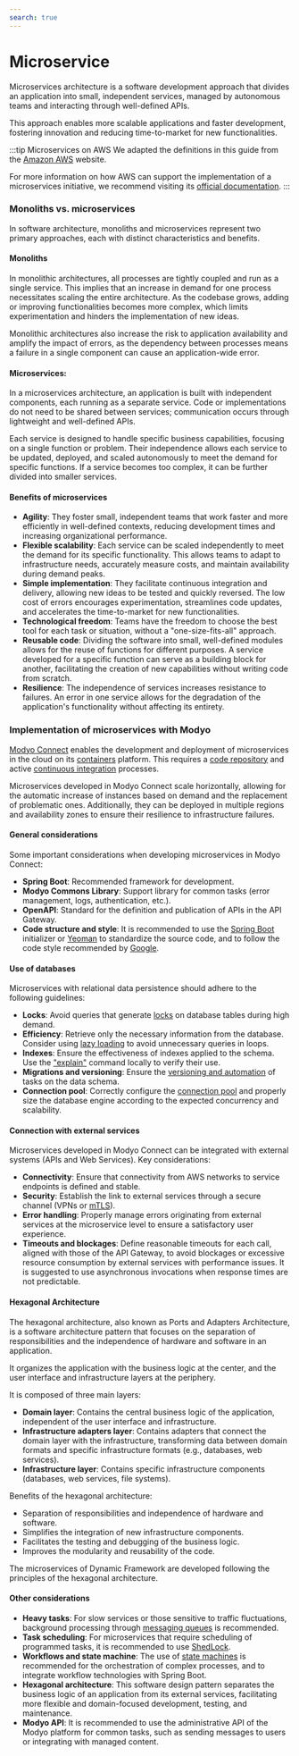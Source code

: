 ```yaml
---
search: true
---
```


# Microservice

Microservices architecture is a software development approach that divides an application into small, independent services, managed by autonomous teams and interacting through well-defined APIs.

This approach enables more scalable applications and faster development, fostering innovation and reducing time-to-market for new functionalities.

:::tip Microservices on AWS
We adapted the definitions in this guide from the [Amazon AWS](https://aws.amazon.com) website.

For more information on how AWS can support the implementation of a microservices initiative, we recommend visiting its [official documentation](https://aws.amazon.com/microservices).
:::

### Monoliths vs. microservices

In software architecture, monoliths and microservices represent two primary approaches, each with distinct characteristics and benefits.

#### Monoliths
In monolithic architectures, all processes are tightly coupled and run as a single service. This implies that an increase in demand for one process necessitates scaling the entire architecture. As the codebase grows, adding or improving functionalities becomes more complex, which limits experimentation and hinders the implementation of new ideas.

Monolithic architectures also increase the risk to application availability and amplify the impact of errors, as the dependency between processes means a failure in a single component can cause an application-wide error.

#### Microservices:
In a microservices architecture, an application is built with independent components, each running as a separate service. Code or implementations do not need to be shared between services; communication occurs through lightweight and well-defined APIs.

Each service is designed to handle specific business capabilities, focusing on a single function or problem. Their independence allows each service to be updated, deployed, and scaled autonomously to meet the demand for specific functions. If a service becomes too complex, it can be further divided into smaller services.

#### Benefits of microservices

- **Agility**: They foster small, independent teams that work faster and more efficiently in well-defined contexts, reducing development times and increasing organizational performance.
- **Flexible scalability**: Each service can be scaled independently to meet the demand for its specific functionality. This allows teams to adapt to infrastructure needs, accurately measure costs, and maintain availability during demand peaks.
- **Simple implementation**: They facilitate continuous integration and delivery, allowing new ideas to be tested and quickly reversed. The low cost of errors encourages experimentation, streamlines code updates, and accelerates the time-to-market for new functionalities.
- **Technological freedom**: Teams have the freedom to choose the best tool for each task or situation, without a "one-size-fits-all" approach.
- **Reusable code**: Dividing the software into small, well-defined modules allows for the reuse of functions for different purposes. A service developed for a specific function can serve as a building block for another, facilitating the creation of new capabilities without writing code from scratch.
- **Resilience**: The independence of services increases resistance to failures. An error in one service allows for the degradation of the application's functionality without affecting its entirety.

### Implementation of microservices with Modyo

[Modyo Connect](/en/connect) enables the development and deployment of microservices in the cloud on its [containers](/en/connect/components/infrastructure.html#containers) platform. This requires a [code repository](/en/connect/components/development.html#code-repository) and active [continuous integration](/en/connect/components/development.html#continuous-integration) processes.

Microservices developed in Modyo Connect scale horizontally, allowing for the automatic increase of instances based on demand and the replacement of problematic ones. Additionally, they can be deployed in multiple regions and availability zones to ensure their resilience to infrastructure failures.

#### General considerations

Some important considerations when developing microservices in Modyo Connect:

- **Spring Boot**: Recommended framework for development.
- **Modyo Commons Library**: Support library for common tasks (error management, logs, authentication, etc.).
- **OpenAPI**: Standard for the definition and publication of APIs in the API Gateway.
- **Code structure and style**: It is recommended to use the [Spring Boot](https://start.spring.io) initializer or [Yeoman](https://yeoman.io/generators) to standardize the source code, and to follow the code style recommended by [Google](https://google.github.io/styleguide/javaguide.html).

#### Use of databases

Microservices with relational data persistence should adhere to the following guidelines:

- **Locks**: Avoid queries that generate [locks](https://www.baeldung.com/jpa-pessimistic-locking) on database tables during high demand.
- **Efficiency**: Retrieve only the necessary information from the database. Consider using [lazy loading](https://www.baeldung.com/hibernate-lazy-eager-loading) to avoid unnecessary queries in loops.
- **Indexes**: Ensure the effectiveness of indexes applied to the schema. Use the ["explain"](https://dev.mysql.com/doc/refman/8.0/en/using-explain.html) command locally to verify their use.
- **Migrations and versioning**: Ensure the [versioning and automation](https://flywaydb.org) of tasks on the data schema.
- **Connection pool**: Correctly configure the [connection pool](https://www.baeldung.com/java-connection-pooling) and properly size the database engine according to the expected concurrency and scalability.

#### Connection with external services

Microservices developed in Modyo Connect can be integrated with external systems (APIs and Web Services). Key considerations:

- **Connectivity**: Ensure that connectivity from AWS networks to service endpoints is defined and stable.
- **Security**: Establish the link to external services through a secure channel (VPNs or [mTLS](https://www.cloudflare.com/learning/access-management/what-is-mutual-tls/)).
- **Error handling**: Properly manage errors originating from external services at the microservice level to ensure a satisfactory user experience.
- **Timeouts and blockages**: Define reasonable timeouts for each call, aligned with those of the API Gateway, to avoid blockages or excessive resource consumption by external services with performance issues. It is suggested to use asynchronous invocations when response times are not predictable.

#### Hexagonal Architecture
The hexagonal architecture, also known as Ports and Adapters Architecture, is a software architecture pattern that focuses on the separation of responsibilities and the independence of hardware and software in an application.

It organizes the application with the business logic at the center, and the user interface and infrastructure layers at the periphery.

It is composed of three main layers:

- **Domain layer**: Contains the central business logic of the application, independent of the user interface and infrastructure.
- **Infrastructure adapters layer**: Contains adapters that connect the domain layer with the infrastructure, transforming data between domain formats and specific infrastructure formats (e.g., databases, web services).
- **Infrastructure layer**: Contains specific infrastructure components (databases, web services, file systems).

Benefits of the hexagonal architecture:

- Separation of responsibilities and independence of hardware and software.
- Simplifies the integration of new infrastructure components.
- Facilitates the testing and debugging of the business logic.
- Improves the modularity and reusability of the code.

The microservices of Dynamic Framework are developed following the principles of the hexagonal architecture.


#### Other considerations

- **Heavy tasks**: For slow services or those sensitive to traffic fluctuations, background processing through [messaging queues](/en/connect/components/infrastructure.html#messaging-queues) is recommended.
- **Task scheduling**: For microservices that require scheduling of programmed tasks, it is recommended to use [ShedLock](https://www.baeldung.com/shedlock-spring).
- **Workflows and state machine**: The use of [state machines](https://www.baeldung.com/spring-state-machine) is recommended for the orchestration of complex processes, and to integrate workflow technologies with Spring Boot.
- **Hexagonal architecture**: This software design pattern separates the business logic of an application from its external services, facilitating more flexible and domain-focused development, testing, and maintenance.
- **Modyo API**: It is recommended to use the administrative API of the Modyo platform for common tasks, such as sending messages to users or integrating with managed content.
